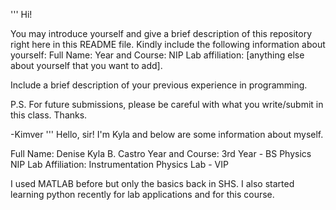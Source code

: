 '''
Hi!

You may introduce yourself and give a brief description of this repository right here in this README file. Kindly include the following information about yourself:
Full Name:
Year and Course:
NIP Lab affiliation:
[anything else about yourself that you want to add].

Include a brief description of your previous experience in programming.

P.S. For future submissions, please be careful with what you write/submit in this class. Thanks.

-Kimver
'''
Hello, sir! I'm Kyla and below are some information about myself.

Full Name: Denise Kyla B. Castro
Year and Course: 3rd Year - BS Physics
NIP Lab Affiliation: Instrumentation Physics Lab - VIP

I used MATLAB before but only the basics back in SHS. I also started learning python recently for lab applications and for this course.